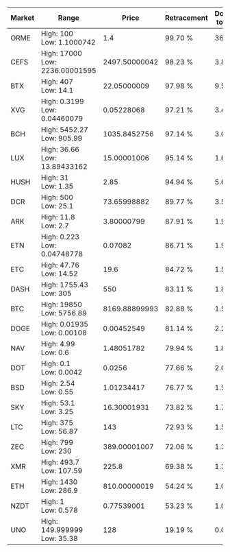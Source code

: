 | Market | Range | Price| Retracement | Doubles to 50% |
| --- | --- | --- | --- | --- |
| ORME | High: 100<br />Low: 1.1000742 | 1.4 | 99.70 % | 36.11 |
| CEFS | High: 17000<br />Low: 2236.00001595 | 2497.50000042 | 98.23 % | 3.85 |
| BTX | High: 407<br />Low: 14.1 | 22.05000009 | 97.98 % | 9.55 |
| XVG | High: 0.3199<br />Low: 0.04460079 | 0.05228068 | 97.21 % | 3.49 |
| BCH | High: 5452.27<br />Low: 905.99 | 1035.8452756 | 97.14 % | 3.07 |
| LUX | High: 36.66<br />Low: 13.89433162 | 15.00001006 | 95.14 % | 1.69 |
| HUSH | High: 31<br />Low: 1.35 | 2.85 | 94.94 % | 5.68 |
| DCR | High: 500<br />Low: 25.1 | 73.65998882 | 89.77 % | 3.56 |
| ARK | High: 11.8<br />Low: 2.7 | 3.80000799 | 87.91 % | 1.91 |
| ETN | High: 0.223<br />Low: 0.04748778 | 0.07082 | 86.71 % | 1.91 |
| ETC | High: 47.76<br />Low: 14.52 | 19.6 | 84.72 % | 1.59 |
| DASH | High: 1755.43<br />Low: 305 | 550 | 83.11 % | 1.87 |
| BTC | High: 19850<br />Low: 5756.89 | 8169.88899993 | 82.88 % | 1.57 |
| DOGE | High: 0.01935<br />Low: 0.00108 | 0.00452549 | 81.14 % | 2.26 |
| NAV | High: 4.99<br />Low: 0.6 | 1.48051782 | 79.94 % | 1.89 |
| DOT | High: 0.1<br />Low: 0.0042 | 0.0256 | 77.66 % | 2.04 |
| BSD | High: 2.54<br />Low: 0.55 | 1.01234417 | 76.77 % | 1.53 |
| SKY | High: 53.1<br />Low: 3.25 | 16.30001931 | 73.82 % | 1.73 |
| LTC | High: 375<br />Low: 56.87 | 143 | 72.93 % | 1.51 |
| ZEC | High: 799<br />Low: 230 | 389.00001007 | 72.06 % | 1.32 |
| XMR | High: 493.7<br />Low: 107.59 | 225.8 | 69.38 % | 1.33 |
| ETH | High: 1430<br />Low: 286.9 | 810.00000019 | 54.24 % | 1.06 |
| NZDT | High: 1<br />Low: 0.578 | 0.77539001 | 53.23 % | 1.02 |
| UNO | High: 149.999999<br />Low: 35.38 | 128 | 19.19 % | 0.00 |
